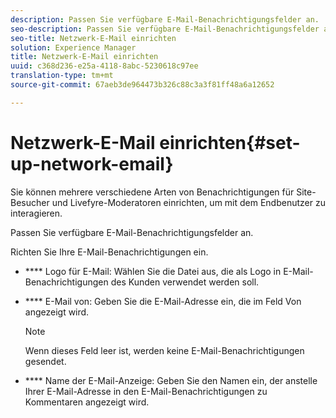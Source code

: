 ```yaml
---
description: Passen Sie verfügbare E-Mail-Benachrichtigungsfelder an.
seo-description: Passen Sie verfügbare E-Mail-Benachrichtigungsfelder an.
seo-title: Netzwerk-E-Mail einrichten
solution: Experience Manager
title: Netzwerk-E-Mail einrichten
uuid: c368d236-e25a-4118-8abc-5230618c97ee
translation-type: tm+mt
source-git-commit: 67aeb3de964473b326c88c3a3f81ff48a6a12652

---
```



# Netzwerk-E-Mail einrichten{#set-up-network-email}

Sie können mehrere verschiedene Arten von Benachrichtigungen für Site-Besucher und Livefyre-Moderatoren einrichten, um mit dem Endbenutzer zu interagieren.

Passen Sie verfügbare E-Mail-Benachrichtigungsfelder an.

Richten Sie Ihre E-Mail-Benachrichtigungen ein.

* **** Logo für E-Mail: Wählen Sie die Datei aus, die als Logo in E-Mail-Benachrichtigungen des Kunden verwendet werden soll.
* **** E-Mail von: Geben Sie die E-Mail-Adresse ein, die im Feld Von angezeigt wird.

   >[!NOTE]
   >
   >Wenn dieses Feld leer ist, werden keine E-Mail-Benachrichtigungen gesendet.

* **** Name der E-Mail-Anzeige: Geben Sie den Namen ein, der anstelle Ihrer E-Mail-Adresse in den E-Mail-Benachrichtigungen zu Kommentaren angezeigt wird.

